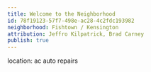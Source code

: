 ```yaml
---
title: Welcome to the Neighborhood
id: 78f19123-57f7-498e-ac28-4c2fdc193982
neighborhood: Fishtown / Kensington
attribution: Jeffro Kilpatrick, Brad Carney
publish: true
---
```


location: ac auto repairs


            










            